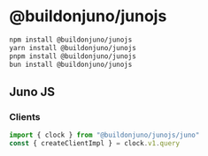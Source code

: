 # @buildonjuno/junojs

```sh
npm install @buildonjuno/junojs
yarn install @buildonjuno/junojs
pnpm install @buildonjuno/junojs
bun install @buildonjuno/junojs
```

## Juno JS

### Clients

```js
import { clock } from "@buildonjuno/junojs/juno"
const { createClientImpl } = clock.v1.query
```
